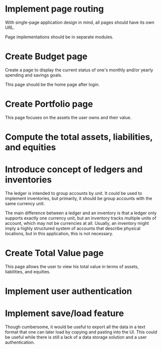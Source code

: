 # Implement page routing

With single-page application design in mind, all pages should have
its own URL.

Page implementations should be in separate modules.

# Create Budget page

Create a page to display the current status of one's monthly and/or
yearly spending and savings goals.

This page should be the home page after login.

# Create Portfolio page

This page focuses on the assets the user owns and their value.

# Compute the total assets, liabilities, and equities

# Introduce concept of ledgers and inventories

The ledger is intended to group accounts by unit. It could be used to
implement inventories, but primarily, it should be group accounts with
the same currency unit.

The main difference between a ledger and an inventory is that a ledger
only supports exactly one currency unit, but an inventory tracks multiple
units of account, which may not be currencies at all. Usually, an 
inventory might imply a highly structured system of accounts that
describe physical locations, but in this application, this is not
necessary.

# Create Total Value page

This page allows the user to view his total value in terms of
assets, liabilities, and equities.

# Implement user authentication

# Implement save/load feature

Though cumbersome, it would be useful to export all the data in a text
format that one can later load by copying and pasting into the UI. This
could be useful while there is still a lack of a data storage solution
and a user authentication.